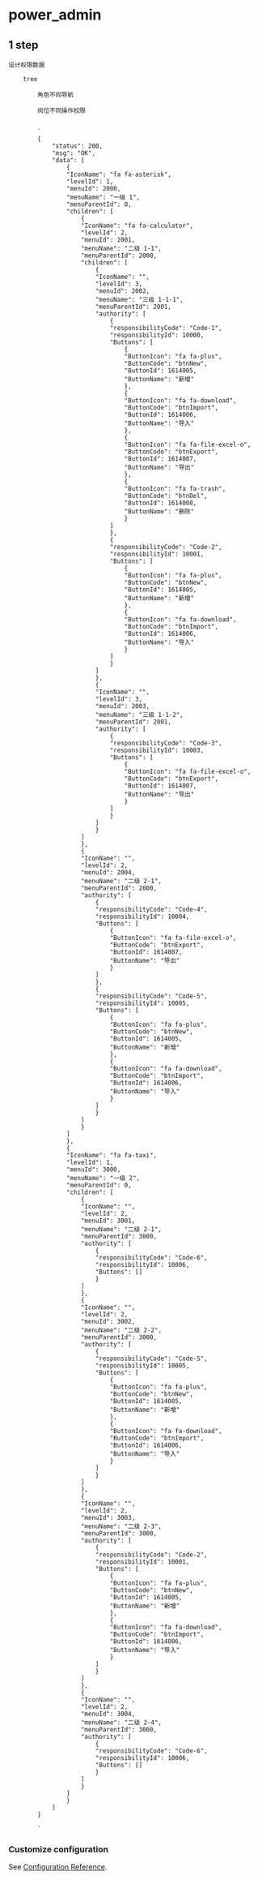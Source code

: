 # power_admin

## 1 step
    设计权限数据

        tree
            
            角色不同导航

            岗位不同操作权限


            `
            {
                "status": 200,
                "msg": "OK",
                "data": [
                    {
                    "IconName": "fa fa-asterisk",
                    "levelId": 1,
                    "menuId": 2000,
                    "menuName": "一级 1",
                    "menuParentId": 0,
                    "children": [
                        {
                        "IconName": "fa fa-calculator",
                        "levelId": 2,
                        "menuId": 2001,
                        "menuName": "二级 1-1",
                        "menuParentId": 2000,
                        "children": [
                            {
                            "IconName": "",
                            "levelId": 3,
                            "menuId": 2002,
                            "menuName": "三级 1-1-1",
                            "menuParentId": 2001,
                            "authority": [
                                {
                                "responsibilityCode": "Code-1",
                                "responsibilityId": 10000,
                                "Buttons": [
                                    {
                                    "ButtonIcon": "fa fa-plus",
                                    "ButtonCode": "btnNew",
                                    "ButtonId": 1614005,
                                    "ButtonName": "新增"
                                    },
                                    {
                                    "ButtonIcon": "fa fa-download",
                                    "ButtonCode": "btnImport",
                                    "ButtonId": 1614006,
                                    "ButtonName": "导入"
                                    },
                                    {
                                    "ButtonIcon": "fa fa-file-excel-o",
                                    "ButtonCode": "btnExport",
                                    "ButtonId": 1614007,
                                    "ButtonName": "导出"
                                    },
                                    {
                                    "ButtonIcon": "fa fa-trash",
                                    "ButtonCode": "btnDel",
                                    "ButtonId": 1614008,
                                    "ButtonName": "删除"
                                    }
                                ]
                                },
                                {
                                "responsibilityCode": "Code-2",
                                "responsibilityId": 10001,
                                "Buttons": [
                                    {
                                    "ButtonIcon": "fa fa-plus",
                                    "ButtonCode": "btnNew",
                                    "ButtonId": 1614005,
                                    "ButtonName": "新增"
                                    },
                                    {
                                    "ButtonIcon": "fa fa-download",
                                    "ButtonCode": "btnImport",
                                    "ButtonId": 1614006,
                                    "ButtonName": "导入"
                                    }
                                ]
                                }
                            ]
                            },
                            {
                            "IconName": "",
                            "levelId": 3,
                            "menuId": 2003,
                            "menuName": "三级 1-1-2",
                            "menuParentId": 2001,
                            "authority": [
                                {
                                "responsibilityCode": "Code-3",
                                "responsibilityId": 10003,
                                "Buttons": [
                                    {
                                    "ButtonIcon": "fa fa-file-excel-o",
                                    "ButtonCode": "btnExport",
                                    "ButtonId": 1614007,
                                    "ButtonName": "导出"
                                    }
                                ]
                                }
                            ]
                            }
                        ]
                        },
                        {
                        "IconName": "",
                        "levelId": 2,
                        "menuId": 2004,
                        "menuName": "二级 2-1",
                        "menuParentId": 2000,
                        "authority": [
                            {
                            "responsibilityCode": "Code-4",
                            "responsibilityId": 10004,
                            "Buttons": [
                                {
                                "ButtonIcon": "fa fa-file-excel-o",
                                "ButtonCode": "btnExport",
                                "ButtonId": 1614007,
                                "ButtonName": "导出"
                                }
                            ]
                            },
                            {
                            "responsibilityCode": "Code-5",
                            "responsibilityId": 10005,
                            "Buttons": [
                                {
                                "ButtonIcon": "fa fa-plus",
                                "ButtonCode": "btnNew",
                                "ButtonId": 1614005,
                                "ButtonName": "新增"
                                },
                                {
                                "ButtonIcon": "fa fa-download",
                                "ButtonCode": "btnImport",
                                "ButtonId": 1614006,
                                "ButtonName": "导入"
                                }
                            ]
                            }
                        ]
                        }
                    ]
                    },
                    {
                    "IconName": "fa fa-taxi",
                    "levelId": 1,
                    "menuId": 3000,
                    "menuName": "一级 2",
                    "menuParentId": 0,
                    "children": [
                        {
                        "IconName": "",
                        "levelId": 2,
                        "menuId": 3001,
                        "menuName": "二级 2-1",
                        "menuParentId": 3000,
                        "authority": [
                            {
                            "responsibilityCode": "Code-6",
                            "responsibilityId": 10006,
                            "Buttons": []
                            }
                        ]
                        },
                        {
                        "IconName": "",
                        "levelId": 2,
                        "menuId": 3002,
                        "menuName": "二级 2-2",
                        "menuParentId": 3000,
                        "authority": [
                            {
                            "responsibilityCode": "Code-5",
                            "responsibilityId": 10005,
                            "Buttons": [
                                {
                                "ButtonIcon": "fa fa-plus",
                                "ButtonCode": "btnNew",
                                "ButtonId": 1614005,
                                "ButtonName": "新增"
                                },
                                {
                                "ButtonIcon": "fa fa-download",
                                "ButtonCode": "btnImport",
                                "ButtonId": 1614006,
                                "ButtonName": "导入"
                                }
                            ]
                            }
                        ]
                        },
                        {
                        "IconName": "",
                        "levelId": 2,
                        "menuId": 3003,
                        "menuName": "二级 2-3",
                        "menuParentId": 3000,
                        "authority": [
                            {
                            "responsibilityCode": "Code-2",
                            "responsibilityId": 10001,
                            "Buttons": [
                                {
                                "ButtonIcon": "fa fa-plus",
                                "ButtonCode": "btnNew",
                                "ButtonId": 1614005,
                                "ButtonName": "新增"
                                },
                                {
                                "ButtonIcon": "fa fa-download",
                                "ButtonCode": "btnImport",
                                "ButtonId": 1614006,
                                "ButtonName": "导入"
                                }
                            ]
                            }
                        ]
                        },
                        {
                        "IconName": "",
                        "levelId": 2,
                        "menuId": 3004,
                        "menuName": "二级 2-4",
                        "menuParentId": 3000,
                        "authority": [
                            {
                            "responsibilityCode": "Code-6",
                            "responsibilityId": 10006,
                            "Buttons": []
                            }
                        ]
                        }
                    ]
                    }
                ]
            }

            `


### Customize configuration
See [Configuration Reference](https://cli.vuejs.org/config/).
